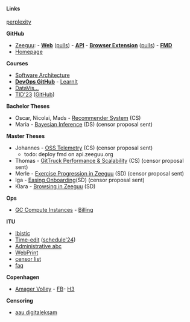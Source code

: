 #### Links

[perplexity](https://www.perplexity.ai/)

**GitHub**
- [Zeeguu](https://github.com/zeeguu): - [**Web**](https://github.com/zeeguu/web/)  ([pulls](https://github.com/zeeguu/web/pulls))	- [**API**](https://github.com/zeeguu/api)	- [**Browser Extension**](https://github.com/zeeguu/browser-extension) ([pulls](https://github.com/zeeguu/browser-extension/pulls)) - [**FMD**](https://github.com/flask-dashboard/Flask-MonitoringDashboard)
- [Homepage](https://github.com/mircealungu/mircea)

**Courses**
- [Software Architecture](https://learnit.itu.dk/course/view.php?id=3022830#section-0) 
- [**DevOps GitHub**](https://github.com/itu-devops/lecture_notes) - [LearnIt](https://learnit.itu.dk/course/view.php?id=3022842) 
- [DataVis...](https://learnit.itu.dk/course/view.php?id=3022800#section-6)
- [TID'23](https://learnit.itu.dk/course/view.php?id=3022263) ([GitHub](https://github.com/itu-tid/lecture-notes/tree/main/Lectures))

**Bachelor Theses** 
- Oscar, Nicolai, Mads - [Recommender System](https://learnit.itu.dk/course/view.php?id=3023893) (CS)
- Maria - [Bayesian Inference](https://learnit.itu.dk/course/view.php?id=3023893) (DS) (censor proposal sent)

**Master Theses**
 - Johannes - [OSS Telemetry](https://learnit.itu.dk/grade/report/grader/index.php?id=3024163) (CS) (censor proposal sent)
	 - todo: deploy fmd on api.zeeguu.org 
 - Thomas - [GitTruck Performance & Scalability](https://learnit.itu.dk/grade/report/grader/index.php?id=3024202) (CS) (censor proposal sent)
 - Merle - [Exercise Progression in Zeeguu](https://learnit.itu.dk/grade/report/grader/index.php?id=3024079) (SD) (censor proposal sent)
 - Iga - [Easing Onboarding](https://learnit.itu.dk/grade/report/grader/index.php?id=3024152)(SD) (censor proposal sent)
 - Klara - [Browsing in Zeeguu](https://learnit.itu.dk/grade/report/grader/index.php?id=3024025) (SD)

**Ops**
- [GC Compute Instances](https://console.cloud.google.com/compute/instances) - [Billing](https://console.cloud.google.com/billing/)


**ITU**
- [Ibistic](https://services.ibistic.net/MP/AspxHost.aspx?key=AVcBT1rugkyVP60M9CAUybpM5yzvIThMqLVwf7sSoCcbaH44n%2bL3ZkWWAT1gRSy%2bm2IY2PvIyP2T8pVblrRSwHAJ0dVcoi%2fRXuMNY1EPGKvCqZpx7RZG3bslqlIlGAzxxSwUYMO3uuQC2RFLMuNTkCjmpG%2bXkz6QxUYtUCKArtwYq2%2bFeYonSDw5HKe3THhoMg6hrCKWBdff1DryF8%2fICoXWMEvRos848o2BpKhfhSgi%2bWDUw71LzaZl3pUgGNrrN1hl8xr%2b2usbqv1OZ6haV%2bNluOfFrnyi8oCtpgQJe9FEeXnpgaiH2WFFA6qgQW0NEzRzt80AUU0SWzPvXi1EpBfR8Iei5lUZL%2b7lvA4rAPXfbEC0JQ3m4z680qV45lT9AFVdtEd6QI4E2k6AAaTJLASB%2fLru3d5Suc8jBepne4FwSIT3bhGYP%2fyE6fiyZBaUCtI5RDLSipF2cLU9cta5qYrloFp8LUNyljqFft1Om0zi%2fz9f2cGuhWHXgvEzBxUK0oaC%2bQVLup%2bNw5IMhgpcwG3XvMHSlNG3HUyIKVASSl70hERgdnraOjsyYJUEJuIuIKfOot%2f9dGYa82uRLF50CalsDl%2b63biP5SBJE%2bnAKtY7nYAQ&__tt=3)
- [Time-edit](https://timeedit.itu.dk/) ([schedule'24](https://cloud.timeedit.net/itu/web/public/ri10Z80g79X860Q90YQ59x5YZ61ZY1Q6y5695Y05X58207QX01483Yg56092gX64Y09Q5.html))
- [Administrative abc](https://intranet.itu.dk/Administrative-ABC)
- [WebPrint](https://ituwebprint.itu.dk/RicohmyPrint/Main.aspx)
- [censor list](https://services2.brics.dk/censor/)
- [faq](https://docs.google.com/document/d/18x3zhD_KzfnsvPvJN5wATnjb287UBi5kzIAXTGv1I9Y/edit)

**Copenhagen**
- [Amager Volley](https://www.amagervolley.dk/dl/hjem) - [FB](https://www.facebook.com/groups/6035564066)- [H3](https://www.facebook.com/groups/929115003800969) 


**Censoring**
- [aau digitaleksam](https://digitaleksamen.aau.dk/)
